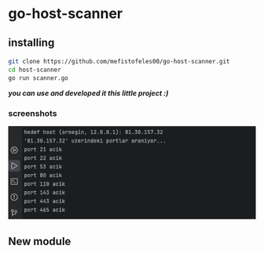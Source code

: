 # go-host-scanner

## installing

```bash 
git clone https://github.com/mefistofeles00/go-host-scanner.git
cd host-scanner
go run scanner.go
```
**_you can use and developed it this little project :)_**

### screenshots
 ![program ciktisi](sc.png)


## New module

 
